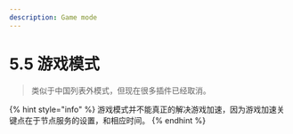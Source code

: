 ```yaml
---
description: Game mode
---
```


# 5.5  游戏模式

> 类似于中国列表外模式，但现在很多插件已经取消。

{% hint style="info" %}
游戏模式并不能真正的解决游戏加速，因为游戏加速关键点在于节点服务的设置，和相应时间。
{% endhint %}
